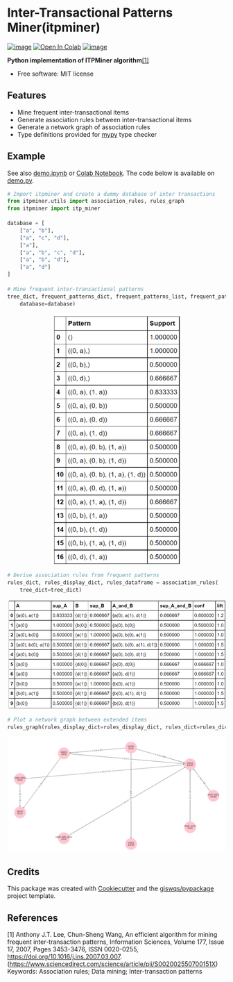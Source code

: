 # Inter-Transactional Patterns Miner(itpminer)

[![image](https://img.shields.io/pypi/v/itpminer.svg)](https://pypi.python.org/pypi/itpminer)
[![Open In Colab](https://colab.research.google.com/assets/colab-badge.svg)](https://colab.research.google.com/github/Local-eRewards/itpminer/blob/main/demo.ipynb)
[![image](https://img.shields.io/badge/License-MIT-yellow.svg)](https://opensource.org/licenses/MIT)

**Python implementation of ITPMiner algorithm**[[1]](#1)

-   Free software: MIT license

## Features

-   Mine frequent inter-transactional items
-   Generate association rules between inter-transactional items
-   Generate a network graph of association rules
-   Type definitions provided for [mypy](http://www.mypy-lang.org/) type checker

## Example

See also [demo.ipynb](demo.ipynb) or [Colab Notebook](https://colab.research.google.com/github/Local-eRewards/itpminer/blob/main/demo.ipynb). The code below is available on [demo.py](demo.py).

```python
# Import itpminer and create a dummy database of inter transactions
from itpminer.utils import association_rules, rules_graph
from itpminer import itp_miner

database = [
    ["a", "b"],
    ["a", "c", "d"],
    ["a"],
    ["a", "b", "c", "d"],
    ["a", "b", "d"],
    ["a", "d"]
]

# Mine frequent inter-transactional patterns
tree_dict, frequent_patterns_dict, frequent_patterns_list, frequent_patterns_dataframe = itp_miner(
    database=database)
```

<p align="center">
<img src="https://raw.githubusercontent.com/Local-E-Rewards-ML/itpminer/main/images/frequent_patterns.png" alt="frequent_patterns_dataframe" width="300"/>
</p>

```python
# Derive association rules from frequent patterns
rules_dict, rules_display_dict, rules_dataframe = association_rules(
    tree_dict=tree_dict)
```

<p align="center">
<img src="https://raw.githubusercontent.com/Local-E-Rewards-ML/itpminer/main/images/association_rules.png" alt="rules_dataframe" width="800"/>
</p>

```python
# Plot a network graph between extended items
rules_graph(rules_display_dict=rules_display_dict, rules_dict=rules_dict)
```

<p align="center">
<img src="https://raw.githubusercontent.com/Local-E-Rewards-ML/itpminer/main/images/rules_graph.png" alt="rules_graph" width="800"/>
</p>

## Credits

This package was created with [Cookiecutter](https://github.com/cookiecutter/cookiecutter) and the [giswqs/pypackage](https://github.com/giswqs/pypackage) project template.

## References

<a id="1">[1]</a>
Anthony J.T. Lee, Chun-Sheng Wang,
An efficient algorithm for mining frequent inter-transaction patterns,
Information Sciences,
Volume 177, Issue 17,
2007,
Pages 3453-3476,
ISSN 0020-0255,
https://doi.org/10.1016/j.ins.2007.03.007.
(https://www.sciencedirect.com/science/article/pii/S002002550700151X)
Keywords: Association rules; Data mining; Inter-transaction patterns
